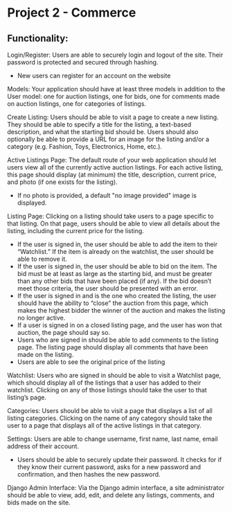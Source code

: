 # Project 2 - Commerce

## Functionality: 
Login/Register: Users are able to securely login and logout of the site. Their password is protected and secured through hashing.
- New users can register for an account on the website

Models: Your application should have at least three models in addition to the User model: one for auction listings, one for bids, one for comments made on auction listings, one for categories of listings. 

Create Listing: Users should be able to visit a page to create a new listing. They should be able to specify a title for the listing, a text-based description, and what the starting bid should be. Users should also optionally be able to provide a URL for an image for the listing and/or a category (e.g. Fashion, Toys, Electronics, Home, etc.).

Active Listings Page: The default route of your web application should let users view all of the currently active auction listings. For each active listing, this page should display (at minimum) the title, description, current price, and photo (if one exists for the listing).
- If no photo is provided, a default "no image provided" image is displayed.

Listing Page: Clicking on a listing should take users to a page specific to that listing. On that page, users should be able to view all details about the listing, including the current price for the listing.
- If the user is signed in, the user should be able to add the item to their “Watchlist.” If the item is already on the watchlist, the user should be able to remove it.
- If the user is signed in, the user should be able to bid on the item. The bid must be at least as large as the starting bid, and must be greater than any other bids that have been placed (if any). If the bid doesn’t meet those criteria, the user should be presented with an error.
- If the user is signed in and is the one who created the listing, the user should have the ability to “close” the auction from this page, which makes the highest bidder the winner of the auction and makes the listing no longer active.
- If a user is signed in on a closed listing page, and the user has won that auction, the page should say so.
- Users who are signed in should be able to add comments to the listing page. The listing page should display all comments that have been made on the listing.
- Users are able to see the original price of the listing

Watchlist: Users who are signed in should be able to visit a Watchlist page, which should display all of the listings that a user has added to their watchlist. Clicking on any of those listings should take the user to that listing’s page.

Categories: Users should be able to visit a page that displays a list of all listing categories. Clicking on the name of any category should take the user to a page that displays all of the active listings in that category.

Settings: Users are able to change username, first name, last name, email address of their account.
- Users should be able to securely update their password. It checks for if they know their current password, asks for a new password and confirmation, and then hashes the new password.

Django Admin Interface: Via the Django admin interface, a site administrator should be able to view, add, edit, and delete any listings, comments, and bids made on the site.

